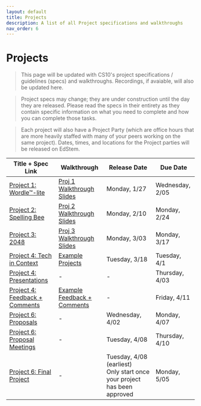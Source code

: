 ```yaml
---
layout: default
title: Projects
description: A list of all Project specifications and walkthroughs
nav_order: 6
---
```


# Projects

> This page will be updated with CS10's project specifications / guidelines (specs) and walkthroughs. Recordings, if avaiable, will also be updated here. 

> Project specs may change; they are under construction until the day they are released. Please read the specs in their entirety as they contain specific information on what you need to complete and how you can complete those tasks.

> Each project will also have a Project Party (which are office hours that are more heavily staffed with many of your peers working on the same project). Dates, times, and locations for the Project parties will be released on EdStem.

<table>
  <thead>
    <tr>
      <th>Title + Spec Link</th>
      <th>Walkthrough</th>
      <th>Release Date</th>
      <th>Due Date</th>
    </tr>
  </thead>
  <tbody>
    <tr>
      <td><a href="https://cs10.org/fa24/projects/project1/">Project 1: Wordle™-lite</a></td>
      <td><a href="https://drive.google.com/file/d/1liTxubkrh5-Vtp5CbQETI9BurAquIVSx/view?usp=sharing">Proj 1 Walkthrough Slides</a></td>
      <td>Monday, 1/27</td>
      <td>Wednesday, 2/05</td>
    </tr>
    <tr>
      <td><a href="https://cs10.org/sp25/projects/project2/">Project 2: Spelling Bee</a></td>
      <td><a href="https://drive.google.com/file/d/1eJQpY5PpUwt3vesplElChY293NFQk4Vp/view">Proj 2 Walkthrough Slides</a></td>
      <td>Monday, 2/10</td>
      <td>Monday, 2/24</td>
    </tr>
     <tr>
      <td><a href="/sp25/projects/project3">Project 3: 2048</a></td>
      <td><a href="https://drive.google.com/file/d/1koa1TbOmoDa5tiIEm6hohQjiMaWjLI1H/view?usp=sharing">Proj 3 Walkthrough Slides</a></td>
      <td>Monday, 3/03</td>
      <td>Monday, 3/17</td>
    </tr>
    <tr>
      <td><a href="/sp25/projects/project4">Project 4: Tech in Context</a></td>
      <td><a href="https://drive.google.com/drive/folders/1Rr0uR3vTD9ch5qs6IaLWrtEILqh_mCzk?usp=sharing">Example Projects</a></td>
      <td>Tuesday, 3/18</td>
      <td>Tuesday, 4/1</td>
    </tr>
        <tr>
      <td><a href="">Project 4: Presentations</a></td>
      <td>-</td>
      <td>-</td>
      <td>Thursday, 4/03</td>
    </tr>
        <tr>
      <td><a href="">Project 4: Feedback + Comments</a></td>
      <td><a href="">Example Feedback + Comments</a></td>
      <td>-</td>
      <td>Friday, 4/11</td>
    </tr>
    <tr>
      <td><a href="">Project 6: Proposals</a></td>
      <td>-</td>
      <td>Wednesday, 4/02</td>
      <td>Monday, 4/07</td>
    </tr>
    <tr>
      <td><a href="">Project 6: Proposal Meetings</a></td>
      <td>-</td>
      <td>Tuesday, 4/08</td>
      <td>Thursday, 4/10</td>
    </tr>
    <tr>
      <td><a href="">Project 6: Final Project</a></td>
      <td>-</td>
      <td>Tuesday, 4/08 (earliest)<br/>Only start once your project has been approved</td>
      <td>Monday, 5/05</td>
    </tr>
  </tbody>
</table> 
